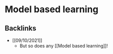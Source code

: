# Model based learning

## Backlinks
* [[09/10/2021]]
	* But so does any [[Model based learning]]!

<!-- {BearID:A675ED68-088B-4D51-BB4C-8664C4BBD17A-49486-00000908B359AEA8} -->
